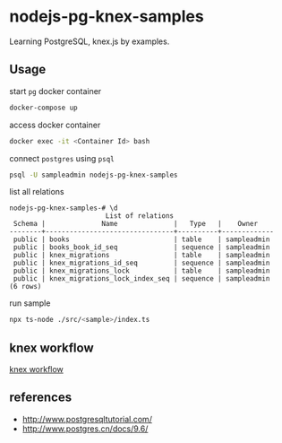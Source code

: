 # nodejs-pg-knex-samples

Learning PostgreSQL, knex.js by examples.

## Usage

start `pg` docker container

```bash
docker-compose up
```

access docker container

```bash
docker exec -it <Container Id> bash
```

connect `postgres` using `psql`

```bash
psql -U sampleadmin nodejs-pg-knex-samples
```

list all relations

```bahs
nodejs-pg-knex-samples-# \d
                        List of relations
 Schema |              Name              |   Type   |    Owner
--------+--------------------------------+----------+-------------
 public | books                          | table    | sampleadmin
 public | books_book_id_seq              | sequence | sampleadmin
 public | knex_migrations                | table    | sampleadmin
 public | knex_migrations_id_seq         | sequence | sampleadmin
 public | knex_migrations_lock           | table    | sampleadmin
 public | knex_migrations_lock_index_seq | sequence | sampleadmin
(6 rows)
```

run sample

```bash
npx ts-node ./src/<sample>/index.ts
```

## knex workflow

[knex workflow](./src/seed-with-json-data-cli/readme.md)

## references

- http://www.postgresqltutorial.com/
- http://www.postgres.cn/docs/9.6/
